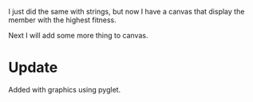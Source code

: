 I just did the same with strings, but now I have a canvas that display the member with the highest fitness.

Next I will add some more thing to canvas.

# Update

Added with graphics using pyglet.
